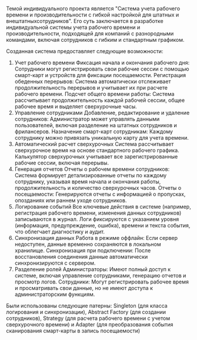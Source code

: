 Темой индивидуального проекта является "Cистема учета рабочего времени и производительности с гибкой настройкой для штатных и внештатныхсотрудников". Его суть заключается в разработке индивидуальной системы учета рабочего времени и производительности, подходящей для компаний с разнородными командами, включая сотрудников с гибким и стандартным графиком.

Созданная система предоставляет следующие возможности:

1. Учет рабочего времени
Фиксация начала и окончания рабочего дня:
Сотрудники могут регистрировать свои рабочие сессии с помощью смарт-карт и устройств для фиксации посещаемости.
Регистрация обеденных перерывов:
Система автоматически отслеживает продолжительность перерывов и учитывает их при расчете рабочего времени.
Подсчет общего времени работы:
Система рассчитывает продолжительность каждой рабочей сессии, общее рабочее время и выделяет сверхурочные часы.
2. Управление сотрудниками
Добавление, редактирование и удаление сотрудников:
Администратор может управлять данными пользователей, включая разделение на штатных сотрудников и фрилансеров.
Назначение смарт-карт сотрудникам:
Каждому сотруднику можно привязать уникальную карту для учета времени.
3. Автоматический расчет сверхурочных
Система рассчитывает сверхурочное время на основе стандартного рабочего графика.
Калькулятор сверхурочных учитывает все зарегистрированные рабочие сессии, включая перерывы.
4. Генерация отчетов
Отчеты о рабочем времени сотрудников:
Система формирует детализированные отчеты по каждому сотруднику, указывая время начала и окончания работы, продолжительность и количество сверхурочных часов.
Отчеты о посещаемости:
Генерируются отчеты с информацией о пропусках, опозданиях или раннем уходе сотрудников.
5. Логирование событий
Все ключевые действия в системе (например, регистрация рабочего времени, изменения данных сотрудников) записываются в журнал.
Логи фиксируются с указанием уровня (информация, предупреждение, ошибка), времени и текста события, что облегчает диагностику и аудит.
6. Синхронизация данных
Работа в режиме оффлайн:
Если сервер недоступен, данные временно сохраняются в локальном хранилище.
Синхронизация при подключении:
После восстановления соединения данные автоматически синхронизируются с сервером.
7. Разделение ролей
Администраторы:
Имеют полный доступ к системе, включая управление сотрудниками, генерацию отчетов и просмотр логов.
Сотрудники:
Могут регистрировать рабочее время и просматривать свои данные, но не имеют доступа к администраторским функциям.

Были использованы следующие патерны: Singleton (для класса логирования и синхронизации), Abstract Factory (для создании сотрудников), Strategy (для расчета рабочего времени с учетом сверхурочного времени) и Adapter (для преобразования события сканирования смарт-карты в запись посещаемости)
